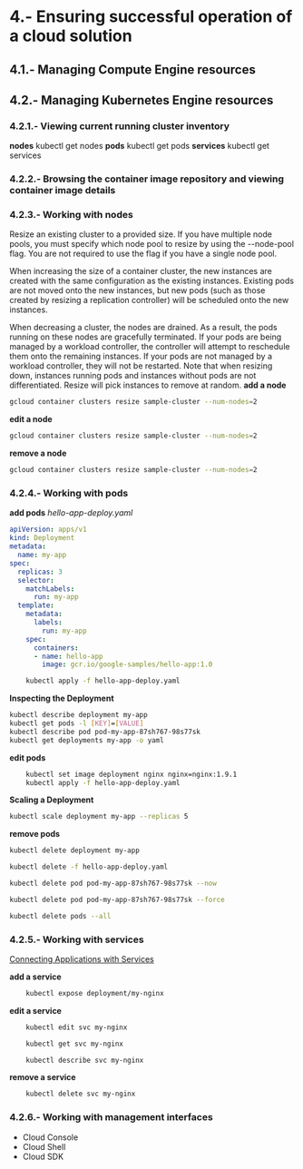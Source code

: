 # 4.- Ensuring successful operation of a cloud solution
## 4.1.- Managing Compute Engine resources

## 4.2.- Managing Kubernetes Engine resources
### 4.2.1.- Viewing current running cluster inventory
**nodes**
kubectl get nodes
**pods**
kubectl get pods
**services**
kubectl get services

### 4.2.2.- Browsing the container image repository and viewing container image details


### 4.2.3.- Working with nodes
Resize an existing cluster to a provided size.
If you have multiple node pools, you must specify which node pool to resize by using the --node-pool flag. You are not required to use the flag if you have a single node pool.

When increasing the size of a container cluster, the new instances are created with the same configuration as the existing instances. Existing pods are not moved onto the new instances, but new pods (such as those created by resizing a replication controller) will be scheduled onto the new instances.

When decreasing a cluster, the nodes are drained. As a result, the pods running on these nodes are gracefully terminated. If your pods are being managed by a workload controller, the controller will attempt to reschedule them onto the remaining instances. If your pods are not managed by a workload controller, they will not be restarted. Note that when resizing down, instances running pods and instances without pods are not differentiated. Resize will pick instances to remove at random.
**add a node** 
```bash
gcloud container clusters resize sample-cluster --num-nodes=2
```
**edit a node**
```bash
gcloud container clusters resize sample-cluster --num-nodes=2
```
**remove a node**
```bash
gcloud container clusters resize sample-cluster --num-nodes=2
```

### 4.2.4.- Working with pods
**add pods**
*hello-app-deploy.yaml*
```yaml
apiVersion: apps/v1
kind: Deployment
metadata:
  name: my-app
spec:
  replicas: 3
  selector:
    matchLabels:
      run: my-app
  template:
    metadata:
      labels:
        run: my-app
    spec:
      containers:
      - name: hello-app
        image: gcr.io/google-samples/hello-app:1.0
```
```bash
    kubectl apply -f hello-app-deploy.yaml
```
**Inspecting the Deployment**
```bash
kubectl describe deployment my-app
kubectl get pods -l [KEY]=[VALUE]
kubectl describe pod pod-my-app-87sh767-98s77sk
kubectl get deployments my-app -o yaml
```
**edit pods**
```bash
    kubectl set image deployment nginx nginx=nginx:1.9.1
    kubectl apply -f hello-app-deploy.yaml
```
**Scaling a Deployment**
```bash
kubectl scale deployment my-app --replicas 5
```
**remove pods**
```bash
kubectl delete deployment my-app

kubectl delete -f hello-app-deploy.yaml

kubectl delete pod pod-my-app-87sh767-98s77sk --now

kubectl delete pod pod-my-app-87sh767-98s77sk --force

kubectl delete pods --all
```
### 4.2.5.- Working with services
[Connecting Applications with Services](https://kubernetes.io/docs/concepts/services-networking/connect-applications-service/)

**add a service**
```bash
    kubectl expose deployment/my-nginx
```
**edit a service**
```bash
    kubectl edit svc my-nginx

    kubectl get svc my-nginx

    kubectl describe svc my-nginx
```
**remove a service**
```bash
    kubectl delete svc my-nginx
```
### 4.2.6.- Working with management interfaces
- Cloud Console
- Cloud Shell
- Cloud SDK
